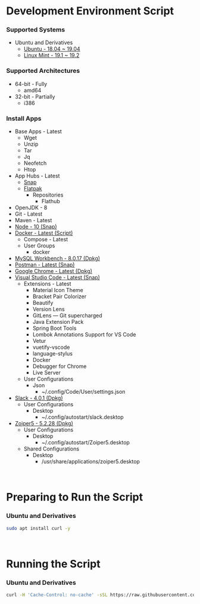 # Development Environment Script

### Supported Systems
* Ubuntu and Derivatives
  * [Ubuntu - 18.04 ~ 19.04](https://ubuntu.com/)
  * [Linux Mint - 19.1 ~ 19.2](https://linuxmint.com/)

### Supported Architectures
* 64-bit - Fully
  * amd64
* 32-bit - Partially
  * i386

### Install Apps
* Base Apps - Latest
  * Wget
  * Unzip
  * Tar
  * Jq
  * Neofetch
  * Htop
* App Hubs - Latest
  * [Snap](https://snapcraft.io/store)
  * [Flatpak](https://flathub.org/home)
    * Repositories
      * Flathub
* OpenJDK - 8
* Git - Latest
* Maven - Latest
* [Node - 10 (Snap)](https://snapcraft.io/node)
* [Docker - Latest (Script)](https://www.docker.com/)
  * Compose - Latest
  * User Groups
    * docker
* [MySQL Workbench - 8.0.17 (Dpkg)](https://www.mysql.com/products/workbench/)
* [Postman - Latest (Snap)](https://snapcraft.io/postman)
* [Google Chrome - Latest (Dpkg)](https://www.google.com/chrome/)
* [Visual Studio Code - Latest (Snap)](https://snapcraft.io/code)
  * Extensions - Latest
    * Material Icon Theme
    * Bracket Pair Colorizer
    * Beautify
    * Version Lens
    * GitLens — Git supercharged
    * Java Extension Pack
    * Spring Boot Tools
    * Lombok Annotations Support for VS Code
    * Vetur
    * vuetify-vscode
    * language-stylus
    * Docker
    * Debugger for Chrome
    * Live Server
  * User Configurations
    * Json
      * ~/.config/Code/User/settings.json
* [Slack - 4.0.1 (Dpkg)](https://slack.com/)
  * User Configurations
    * Desktop
      * ~/.config/autostart/slack.desktop
* [Zoiper5 - 5.2.28 (Dpkg)](https://www.zoiper.com/)
  * User Configurations
    * Desktop
      * ~/.config/autostart/Zoiper5.desktop
  * Shared Configurations
    * Desktop
      * /usr/share/applications/zoiper5.desktop

<br/>

# Preparing to Run the Script

### Ubuntu and Derivatives
```bash
sudo apt install curl -y
```

<br/>

# Running the Script

### Ubuntu and Derivatives
```bash
curl -H 'Cache-Control: no-cache' -sSL https://raw.githubusercontent.com/daniloancilotto/development-environment-script/master/ubuntu.sh | bash
```